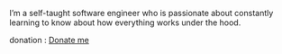 I’m a self-taught software engineer who is passionate about constantly learning to know about how everything works under the hood.

donation : [Donate me](https://pitopay.com/pos/krouky)

